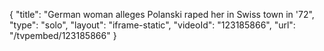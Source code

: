 {
    "title": "German woman alleges Polanski raped her in Swiss town in '72",
    "type": "solo",
    "layout": "iframe-static",
    "videoId": "123185866",
    "url": "\/tvpembed\/123185866"
}